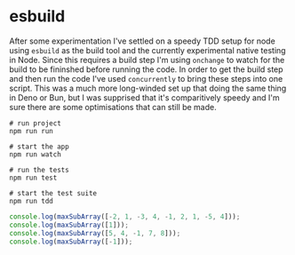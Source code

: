 # esbuild

After some experimentation I've settled on a speedy TDD setup for node using `esbuild` as the build tool and the currently experimental native testing in Node. Since this requires a build step I'm using `onchange` to watch for the build to be fininshed before running the code. In order to get the build step and then run the code I've used `concurrently` to bring these steps into one script. This was a much more long-winded set up that doing the same thing in Deno or Bun, but I was supprised that it's comparitively speedy and I'm sure there are some optimisations that can still be made.

```shell
# run project
npm run run

# start the app
npm run watch

# run the tests
npm run test

# start the test suite
npm run tdd
```

```typescript
console.log(maxSubArray([-2, 1, -3, 4, -1, 2, 1, -5, 4]));
console.log(maxSubArray([1]));
console.log(maxSubArray([5, 4, -1, 7, 8]));
console.log(maxSubArray([-1]));
```
